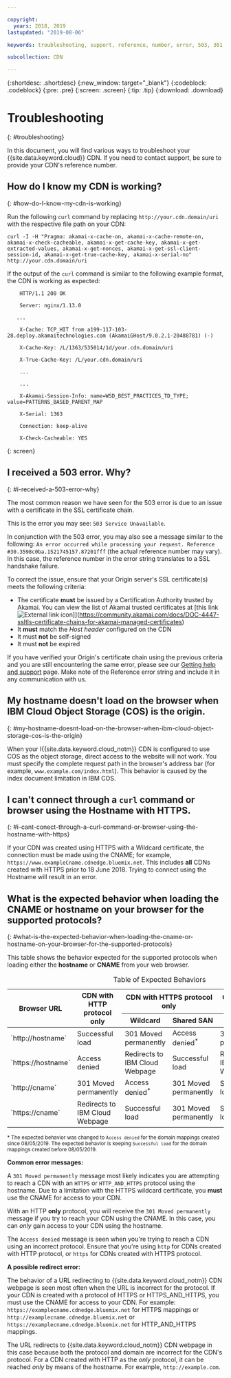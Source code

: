 ```yaml
---

copyright:
  years: 2018, 2019
lastupdated: "2019-08-06"

keywords: troubleshooting, support, reference, number, error, 503, 301, redirects, https, moved, akamai-x-cache, cloud object storage

subcollection: CDN

---
```


{:shortdesc: .shortdesc}
{:new_window: target="_blank"}
{:codeblock: .codeblock}
{:pre: .pre}
{:screen: .screen}
{:tip: .tip}
{:download: .download}

# Troubleshooting
{: #troubleshooting}

In this document, you will find various ways to troubleshoot your {{site.data.keyword.cloud}} CDN. If you need to contact support, be sure to provide your CDN's reference number.

## How do I know my CDN is working?
{: #how-do-I-know-my-cdn-is-working}

Run the following `curl` command by replacing `http://your.cdn.domain/uri` with the respective file path on your CDN:

`curl -I -H "Pragma: akamai-x-cache-on, akamai-x-cache-remote-on, akamai-x-check-cacheable, akamai-x-get-cache-key, akamai-x-get-extracted-values, akamai-x-get-nonces, akamai-x-get-ssl-client-session-id, akamai-x-get-true-cache-key, akamai-x-serial-no" http://your.cdn.domain/uri`

If the output of the `curl` command is similar to the following example format, the CDN is working as expected:

```
    HTTP/1.1 200 OK

    Server: nginx/1.13.0

   ...

    X-Cache: TCP_HIT from a199-117-103-28.deploy.akamaitechnologies.com (AkamaiGHost/9.0.2.1-20488781) (-)

    X-Cache-Key: /L/1363/535014/1d/your.cdn.domain/uri

    X-True-Cache-Key: /L/your.cdn.domain/uri

    ...

    ...

    X-Akamai-Session-Info: name=WSD_BEST_PRACTICES_TD_TYPE; value=PATTERNS_BASED_PARENT_MAP

    X-Serial: 1363

    Connection: keep-alive

    X-Check-Cacheable: YES
```
{: screen}

## I received a 503 error. Why?
{: #i-received-a-503-error-why}

The most common reason we have seen for the 503 error is due to an issue with a certificate in the SSL certificate chain.

This is the error you may see: `503 Service Unavailable`.  

In conjunction with the 503 error, you may also see a message similar to the following: `An error occurred while processing your request. Reference #30.3598c0ba.1521745157.87201fff` (the actual reference number may vary). In this case, the reference number in the error string translates to a SSL handshake failure.

To correct the issue, ensure that your Origin server's SSL certificate(s) meets the following criteria:
  * The certificate **must** be issued by a Certification Authority trusted by Akamai. You can view the list of Akamai trusted certificates at [this link ![External link icon](../../icons/launch-glyph.svg "External link icon")]](https://community.akamai.com/docs/DOC-4447-ssltls-certificate-chains-for-akamai-managed-certificates)
  * It **must** match the *Host header* configured on the CDN
  * It must **not** be self-signed
  * It must **not** be expired

If you have verified your Origin's certificate chain using the previous criteria and you are still encountering the same error, please see our [Getting help and support](/docs/infrastructure/CDN?topic=CDN-gettinghelp) page. Make note of the Reference error string and include it in any communication with us.

## My hostname doesn't load on the browser when IBM Cloud Object Storage (COS) is the origin.
{: #my-hostname-doesnt-load-on-the-browser-when-ibm-cloud-object-storage-cos-is-the-origin}

When your I{{site.data.keyword.cloud_notm}} CDN is configured to use COS as the object storage, direct access to the website will not work. You must specify the complete request path in the browser's address bar (for example, `www.example.com/index.html`). This behavior is caused by the index document limitation in IBM COS.

## I can't connect through a `curl` command or browser using the Hostname with HTTPS.
{: #i-cant-conect-through-a-curl-command-or-browser-using-the-hostname-with-https}

If your CDN was created using HTTPS with a Wildcard certificate, the connection must be made using the CNAME; for example, `https://www.exampleCname.cdnedge.bluemix.net`. This includes **all** CDNs created with HTTPS prior to 18 June 2018. Trying to connect using the Hostname will result in an error.

## What is the expected behavior when loading the CNAME or hostname on your browser for the supported protocols?
{: #what-is-the-expected-behavior-when-loading-the-cname-or-hostname-on-your-browser-for-the-supported-protocols}

This table shows the behavior expected for the supported protocols when loading either the **hostname** or **CNAME** from your web browser.

<table>
<caption caption-side=“top”>Table of Expected Behaviors</caption>
<thead>
<tr>
<th rowspan=2 scope="col">Browser URL</th>
<th rowspan=2 scope="col">CDN with HTTP protocol only</th>
<th colspan=2 scope="col">CDN with HTTPS protocol only</th>
<th colspan=2 scope="col">CDN with both HTTP and HTTPS protocols</th>
</tr>
<tr>
<th scope="col"> Wildcard </th>
<th scope="col"> Shared SAN </th>
<th scope="col"> Wildcard </th>
<th scope="col"> Shared SAN </th>
</tr>
</thead>
<tbody>
<tr>
<td> `http://hostname` </td>
<td> Successful load </td>
<td> 301 Moved permanently </td>
<td> Access denied<sup>*</sup> </td>
<td> 301 Moved permanently </td>
<td> Successful load </td>
</tr>
<tr>
<td> `https://hostname`</td>
<td> Access denied </td>
<td> Redirects to IBM Cloud Webpage </td>
<td> Successful load </td>
<td> Redirects to IBM Cloud Webpage </td>
<td> Successful load </td>
</tr>
<tr>
		<td> `http://cname` </td>
		<td> 301 Moved permanently </td>
		<td> Access denied<sup>*</sup> </td>
		<td> 301 Moved permanently </td>
		<td> Successful load </td>
		<td> 301 Moved permanently </td>
</tr>
<tr>
		<td> `https://cname` </td>
		<td> Redirects to IBM Cloud Webpage </td>
		<td> Successful load </td>
		<td> 301 Moved permanently </td>
		<td> Successful load </td>
		<td> Redirects to IBM Cloud Webpage </td>
</tr>
</tbody>
</table>

<small>\* The expected behavior was changed to `Access denied` for the domain mappings created since 08/05/2019. The expected behavior is keeping `Successful load` for the domain mappings created before 08/05/2019.</small>

**Common error messages:**

A `301 Moved permanently` message most likely indicates you are attempting to reach a CDN with an `HTTPS` or `HTTP_AND_HTTPS` protocol using the hostname. Due to a limitation with the HTTPS wildcard certificate, you **must** use the CNAME for access to your CDN.

With an HTTP **only** protocol, you will receive the `301 Moved permanently` message if you try to reach your CDN using the CNAME. In this case, you can _only_ gain access to your CDN using the hostname.

The `Access denied` message is seen when you're trying to reach a CDN using an incorrect protocol. Ensure that you're using `http` for CDNs created with HTTP protocol, or `https` for CDNs created with HTTPS protocol.

**A possible redirect error:**

The behavior of a URL redirecting to {{site.data.keyword.cloud_notm}} CDN webpage is seen most often when the URL is incorrect for the protocol. If your CDN is created with a protocol of HTTPS or HTTPS_AND_HTTPS, you must use the CNAME for access to your CDN. For example: `https://examplecname.cdnedge.bluemix.net` for HTTPS mappings or `http://examplecname.cdnedge.bluemix.net` or `https://examplecname.cdnedge.bluemix.net` for HTTP_AND_HTTPS mappings.

The URL redirects to {{site.data.keyword.cloud_notm}} CDN webpage in this case because both the protocol and domain are incorrect for the CDN's protocol. For a CDN created with HTTP as the _only_ protocol, it can be reached _only_ by means of the hostname. For example, `http://example.com`.
